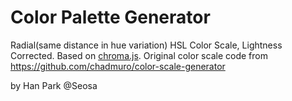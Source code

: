 # Color Palette Generator

Radial(same distance in hue variation) HSL Color Scale, Lightness Corrected.
Based on <a href="https://vis4.net/chromajs/">chroma.js</a>.
Original color scale code from https://github.com/chadmuro/color-scale-generator

by Han Park @Seosa
